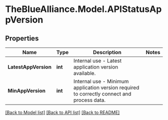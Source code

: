 # TheBlueAlliance.Model.APIStatusAppVersion

## Properties

Name | Type | Description | Notes
------------ | ------------- | ------------- | -------------
**LatestAppVersion** | **int** | Internal use - Latest application version available. | 
**MinAppVersion** | **int** | Internal use - Minimum application version required to correctly connect and process data. | 

[[Back to Model list]](../../README.md#documentation-for-models) [[Back to API list]](../../README.md#documentation-for-api-endpoints) [[Back to README]](../../README.md)

